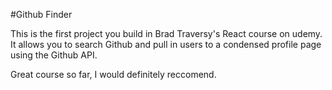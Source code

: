 
#Github Finder

This is the first project you build in Brad Traversy's React course on udemy. 
It allows you to search Github and pull in users to a condensed profile page using the Github API.

Great course so far, I would definitely reccomend.
